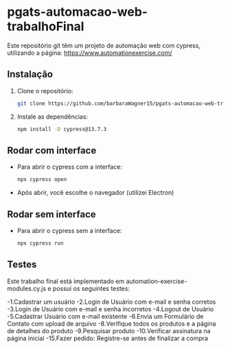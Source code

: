 # pgats-automacao-web-trabalhoFinal

Este repositório git têm um projeto de automação web com cypress, utilizando a página: https://www.automationexercise.com/

## Instalação

1. Clone o repositório:
   ```sh
   git clone https://github.com/barbaraWagner15/pgats-automacao-web-trabalhoFinal
   ```
2. Instale as dependências:
   ```sh
   npm install -D cypress@13.7.3
   ```

##  Rodar com interface

- Para abrir o cypress com a interface:
  ```sh
  npx cypress open
  ```
- Após abrir, você escolhe o navegador (utilizei Electron)

##  Rodar sem interface

- Para abrir o cypress sem a interface:
  ```sh
  npx cypress run


## Testes

Este trabalho final está implementado em automation-exercise-modules.cy.js e possui os seguintes testes:

-1.Cadastrar um usuário
-2.Login de Usuário com e-mail e senha corretos
-3.Login de Usuário com e-mail e senha incorretos
-4.Logout de Usuário
-5.Cadastrar Usuário com e-mail existente
-6.Envia um Formulário de Contato com upload de arquivo
-8.Verifique todos os produtos e a página de detalhes do produto
-9.Pesquisar produto
-10.Verificar assinatura na página inicial
-15.Fazer pedido: Registre-se antes de finalizar a compra